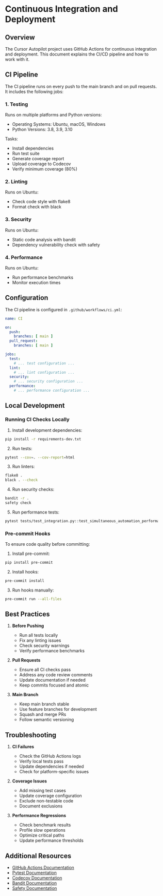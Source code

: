 # Continuous Integration and Deployment

## Overview

The Cursor Autopilot project uses GitHub Actions for continuous integration and deployment. This document explains the CI/CD pipeline and how to work with it.

## CI Pipeline

The CI pipeline runs on every push to the main branch and on pull requests. It includes the following jobs:

### 1. Testing

Runs on multiple platforms and Python versions:
- Operating Systems: Ubuntu, macOS, Windows
- Python Versions: 3.8, 3.9, 3.10

Tasks:
- Install dependencies
- Run test suite
- Generate coverage report
- Upload coverage to Codecov
- Verify minimum coverage (80%)

### 2. Linting

Runs on Ubuntu:
- Check code style with flake8
- Format check with black

### 3. Security

Runs on Ubuntu:
- Static code analysis with bandit
- Dependency vulnerability check with safety

### 4. Performance

Runs on Ubuntu:
- Run performance benchmarks
- Monitor execution times

## Configuration

The CI pipeline is configured in `.github/workflows/ci.yml`:

```yaml
name: CI

on:
  push:
    branches: [ main ]
  pull_request:
    branches: [ main ]

jobs:
  test:
    # ... test configuration ...
  lint:
    # ... lint configuration ...
  security:
    # ... security configuration ...
  performance:
    # ... performance configuration ...
```

## Local Development

### Running CI Checks Locally

1. Install development dependencies:
```bash
pip install -r requirements-dev.txt
```

2. Run tests:
```bash
pytest --cov=. --cov-report=html
```

3. Run linters:
```bash
flake8 .
black . --check
```

4. Run security checks:
```bash
bandit -r .
safety check
```

5. Run performance tests:
```bash
pytest tests/test_integration.py::test_simultaneous_automation_performance --benchmark-only
```

### Pre-commit Hooks

To ensure code quality before committing:

1. Install pre-commit:
```bash
pip install pre-commit
```

2. Install hooks:
```bash
pre-commit install
```

3. Run hooks manually:
```bash
pre-commit run --all-files
```

## Best Practices

1. **Before Pushing**
   - Run all tests locally
   - Fix any linting issues
   - Check security warnings
   - Verify performance benchmarks

2. **Pull Requests**
   - Ensure all CI checks pass
   - Address any code review comments
   - Update documentation if needed
   - Keep commits focused and atomic

3. **Main Branch**
   - Keep main branch stable
   - Use feature branches for development
   - Squash and merge PRs
   - Follow semantic versioning

## Troubleshooting

1. **CI Failures**
   - Check the GitHub Actions logs
   - Verify local tests pass
   - Update dependencies if needed
   - Check for platform-specific issues

2. **Coverage Issues**
   - Add missing test cases
   - Update coverage configuration
   - Exclude non-testable code
   - Document exclusions

3. **Performance Regressions**
   - Check benchmark results
   - Profile slow operations
   - Optimize critical paths
   - Update performance thresholds

## Additional Resources

- [GitHub Actions Documentation](https://docs.github.com/en/actions)
- [Pytest Documentation](https://docs.pytest.org/)
- [Codecov Documentation](https://docs.codecov.io/)
- [Bandit Documentation](https://bandit.readthedocs.io/)
- [Safety Documentation](https://pyup.io/safety/) 